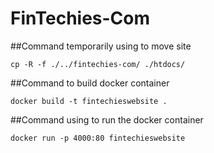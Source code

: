# FinTechies-Com

##Command temporarily using to move site
```
cp -R -f ./../fintechies-com/ ./htdocs/
```

##Command to build docker container
```
docker build -t fintechieswebsite .
```

##Command using to run the docker container
```
docker run -p 4000:80 fintechieswebsite
```